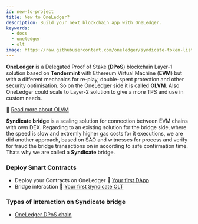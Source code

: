 ```yaml
---
id: new-to-project
title: New to OneLedger?
description: Build your next blockchain app with OneLedger.
keywords:
  - docs
  - oneledger
  - olt
image: https://raw.githubusercontent.com/oneledger/syndicate-token-list/master/logo.svg
---
```


**OneLedger** is a Delegated Proof of Stake (**DPoS**) blockchain Layer-1 solution based on **Tendermint** with Ethereum Virtual Machine (**EVM**) but with a different mechanics for re-play, double-spent protection and other security optimisation. So on the OneLedger side it is called **OLVM**. Also OneLedger could scale to Layer-2 solution to give a more TPS and use in custom needs.

:page_facing_up: [Read more about OLVM](https://github.com/Oneledger/protocol/wiki/OLVM-description)

**Syndicate bridge** is a scaling solution for connection between EVM chains with own DEX. Regarding to an existing solution for the bridge side, where the speed is slow and extremly higher gas costs for it executions, we are did another approach, based on SAO and witnesses for process and verify for fraud the bridge transactions on in according to safe confirmation time. Thats why we are called a **Syndicate** bridge.

### Deploy Smart Contracts

<!-- ### Are you an Experience Blockchain Developer? -->

* Deploy your Contracts on OneLedger
:movie_camera: [Your first DApp](https://www.youtube.com/watch?v=KOsYWy4z3_k)
* Bridge interaction :movie_camera: [Your first Syndicate OLT](https://www.youtube.com/watch?v=QbwyrOEwiuU)

### Types of Interaction on Syndicate bridge

* [OneLedger DPoS chain](https://github.com/Oneledger/protocol/wiki)
